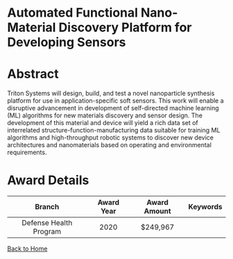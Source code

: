 
Automated Functional Nano-Material Discovery Platform for Developing Sensors
============================================================================

# Abstract


Triton Systems will design, build, and test a novel nanoparticle synthesis platform for use in application-specific soft sensors. This work will enable a disruptive advancement in development of self-directed machine learning (ML) algorithms for new materials discovery and sensor design. The development of this material and device will yield a rich data set of interrelated structure-function-manufacturing data suitable for training ML algorithms and high-throughput robotic systems to discover new device architectures and nanomaterials based on operating and environmental requirements.  

# Award Details

|Branch|Award Year|Award Amount|Keywords|
| :---: | :---: | :---: | :---: |
|Defense Health Program|2020|$249,967||
  
  


[Back to Home](https://github.com/chrischow/dod_sbir_awards#1818)